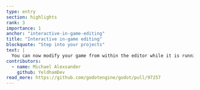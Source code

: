 ```yaml
---
type: entry
section: highlights
rank: 3
importance: 1
anchor: "interactive-in-game-editing"
title: "Interactive in-game editing"
blockquote: "Step into your projects"
text: |
  You can now modify your game from within the editor while it is running or paused. This includes clicking on elements within the scene, allowing you to explore your game worlds in ways not possible before.
contributors:
  - name: Michael Alexsander
    github: YeldhamDev
read_more: https://github.com/godotengine/godot/pull/97257
---
```


